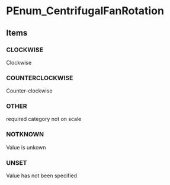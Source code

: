 # PEnum_CentrifugalFanRotation


<!-- end of short definition -->
## Items

### CLOCKWISE
Clockwise

### COUNTERCLOCKWISE
Counter-clockwise

### OTHER
required category not on scale

### NOTKNOWN
Value is unkown

### UNSET
Value has not been specified
